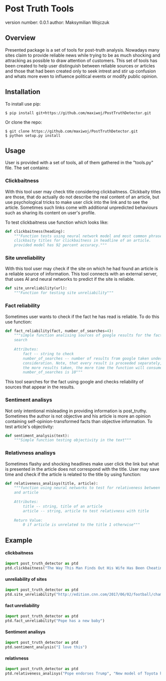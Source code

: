 Post Truth Tools
===============================

version number: 0.0.1
author: Maksymilian Wojczuk

Overview
--------

Presented package is a set of tools for post-truth analysis. Nowadays many sites claim to provide 
reliable news while trying to be as much shocking and attracking as possible to draw attention
of customers. This set of tools has been created to help user distinguish between reliable sources
or articles and those that had been created only to seek intrest and stir up confusion and whats more 
even to influence political events or modify public opinion.

Installation
--------------------

To install use pip:

    $ pip install git+https://github.com/maxiwoj/PostTruthDetector.git


Or clone the repo:

    $ git clone https://github.com/maxiwoj/PostTruthDetector.git
    $ python setup.py install
    
Usage
------------

User is provided with a set of tools, all of them gathered in the "tools.py" file. The set contains:

### Clickbaitness
With this tool user may check title considering clickbaitness. Clickbaity titles are those, that 
do actually do not describe the real content of an article, but use psychological tricks to 
make user click into the link and to see the article. Sometimes such links come with additional 
unpredicted behaviours such as sharing its content on user's profile. 

To test clickbaitness use function which looks like: 
```python
def clickbaitness(heading):
    """Function tests using neural network model and most common phrases in 
    clickbaity titles for clickbaitness in headline of an article.
    provided model has 92 percent accuracy."""

```

### Site unreliability
With this tool user may check if the site on which he had found an article is a reliable source of 
information. This tool connects with an external server, that uses AI and neural networks to predict 
if the site is reliable.
```python
def site_unreliability(url):
    """Function for testing site unreliability"""
```
 
### Fact reliability
Sometimes user wants to check if the fact he has read is reliable. To do this use function:
```python
def fact_reliability(fact, number_of_searches=4):
    """simple function analising sources of google results for the fact 
    search
    
    Attributes: 
        fact -- string to check
        number_of_searches -- number of results from google taken under 
        consideration. Note, that every result is proceeded separately, 
        the more results taken, the more time the function will consume. max 
        number_of_searches is 10"""

```
This tool searches for the fact using google and checks reliability of sources that appear in the 
results. 

### Sentiment analisys
Not only intentional misleading in providing information is post_truthy. Sometimes the author 
is not objective and his article is more an opinion containing self-opinion-transformed facts than 
objective information. To test article's objectivity:
```python
def sentiment_analysis(text):
    """Simple function testing objectivity in the text"""
```

### Relativness analisys
Sometimes flashy and shocking headlines make user click the link but what is presented in the article 
does not correspond with the title. User may save time and check if the article is related to the 
title by using function:

```python
def relativeness_analisys(title, article):
    """function using neural networks to test for relativeness between title 
    and article
    
    Attributes:
        title -- string, title of an article
        article -- string, article to test relativness with title
        
    Return Value:
        0 if article is unrelated to the title 1 otherwise"""
```

Example
-------

#### clickbaitness
```python
import post_truth_detector as ptd
ptd.clickbaitness("The Way This Man Finds Out His Wife Has Been Cheating On Him Is Savage")
```

#### unreliability of sites
```python
import post_truth_detector as ptd
ptd.site_unreliability("http://edition.cnn.com/2017/06/02/football/champions-league-final-cardiff-security-real-madrid-juventus/index.html")
```

#### fact unreliability
```python
import post_truth_detector as ptd
ptd.fact_unreliability("Pope has a new baby")
```

#### Sentiment analisys
```python
import post_truth_detector as ptd
ptd.sentiment_analysis("I love this")
```

#### relativness
```python
import post_truth_detector as ptd
ptd.relativeness_analisys("Pope endorses Trump", "New model of Toyota has been announced last sunday")
```
